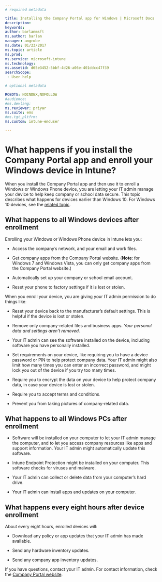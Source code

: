 ```yaml
---
# required metadata

title: Installing the Company Portal app for Windows | Microsoft Docs
description:
keywords:
author: barlanmsftms.author: barlan
manager: angrobe
ms.date: 01/23/2017
ms.topic: article
ms.prod:
ms.service: microsoft-intune
ms.technology:
ms.assetid: d65e3452-5bbf-4d26-a06e-401ddcc47f39searchScope: - User help

# optional metadata

ROBOTS: NOINDEX,NOFOLLOW
#audience:
#ms.devlang:
ms.reviewer: priyar
ms.suite: ems
#ms.tgt_pltfrm:
ms.custom: intune-enduser

---
```



# What happens if you install the Company Portal app and enroll your Windows device in Intune?

When you install the Company Portal app and then use it to enroll a Windows or Windows Phone device, you are letting your IT admin manage your device to help keep company or school data secure. This topic describes what happens for devices earlier than Windows 10. For Windows 10 devices, see the [related topic](what-happens-if-you-install-the-company-portal-app-and-enroll-your-device-in-intune-windows10.md).

## What happens to all Windows devices after enrollment
Enrolling your Windows or Windows Phone device in Intune lets you:

-   Access the company’s network, and your email and work files.

-   Get company apps from the Company Portal website. (__Note__: for Windows 7 and Windows Vista, you can only get company apps from the Company Portal website.)

-   Automatically set up your company or school email account.

-   Reset your phone to factory settings if it is lost or stolen.

When you enroll your device, you are giving your IT admin permission to do things like:

-   Reset your device back to the manufacturer’s default settings. This is helpful if the device is lost or stolen.

-   Remove only company-related files and business apps. *Your personal data and settings aren’t removed.*

-   Your IT admin can see the software installed on the device, including software you have personally installed.

-   Set requirements on your device, like requiring you to have a device password or PIN to help protect company data. Your IT admin might also limit how many times you can enter an incorrect password, and might lock you out of the device if you try too many times.

-   Require you to encrypt the data on your device to help protect company data, in case your device is lost or stolen.

-   Require you to accept terms and conditions.

-   Prevent you from taking pictures of company-related data.

## What happens to all Windows PCs after enrollment

-  Software will be installed on your computer to let your IT admin manage the computer, and to let you access company resources like apps and support information. Your IT admin might automatically update this software.

-  Intune Endpoint Protection might be installed on your computer. This software checks for viruses and malware.

-  Your IT admin can collect or delete data from your computer’s hard drive.

-  Your IT admin can install apps and updates on your computer.

## What happens every eight hours after device enrollment

About every eight hours, enrolled devices will:

-   Download any policy or app updates that your IT admin has made available.

-   Send any hardware inventory updates.

-   Send any company app inventory updates.

If you have questions, contact your IT admin. For contact information, check the [Company Portal website](http://portal.manage.microsoft.com).
